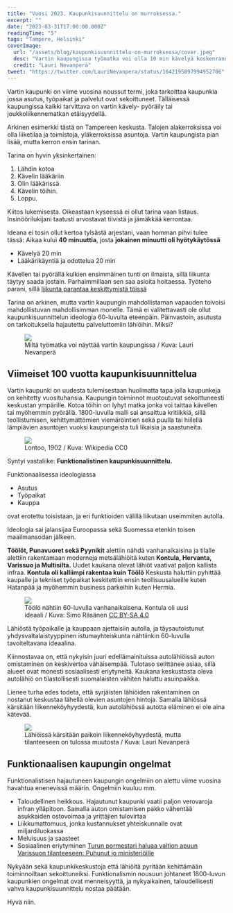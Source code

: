 ```yaml
---
title: "Vuosi 2023. Kaupunkisuunnittelu on murroksessa."
excerpt: ""
date: "2023-03-31T17:00:00.000Z"
readingTime: "5"
tags: "Tampere, Helsinki"
coverImage:
  url: "/assets/blog/kaupunkisuunnittelu-on-murroksessa/cover.jpeg"
  desc: "Vartin kaupungissa työmatka voi olla 10 min kävelyä koskenrannassa"
  credit: "Lauri Nevanperä"
tweet: "https://twitter.com/LauriNevanpera/status/1642195897994952706"
---
```


Vartin kaupunki on viime vuosina noussut termi, joka tarkoittaa kaupunkia jossa asutus, työpaikat ja palvelut ovat sekoittuneet. Tälläisessä kaupungissa kaikki tarvittava on vartin kävely- pyöräily tai joukkoliikennematkan etäisyydellä.

Arkinen esimerkki tästä on Tampereen keskusta. Talojen alakerroksissa voi olla liiketilaa ja toimistoja, yläkerroksissa asuntoja. Vartin kaupungista pian lisää, mutta kerron ensin tarinan.

Tarina on hyvin yksinkertainen:

1. Lähdin kotoa
2. Kävelin lääkäriin
3. Olin lääkärissä
4. Kävelin töihin.
5. Loppu.

Kiitos lukemisesta. Oikeastaan kyseessä ei ollut tarina vaan listaus. Insinöörilukijani taatusti arvostavat tiivistä ja jämäkkää kerrontaa.

Ideana ei tosin ollut kertoa tylsästä arjestani, vaan homman pihvi tulee tässä: Aikaa kului **40 minuuttia**, josta **jokainen minuutti oli hyötykäytössä**

- Kävelyä 20 min
- Lääkärikäyntiä ja odottelua 20 min

<youtube videoid="82Pa5s_dDuM" caption="Työmatkaliikennettä. Huomatkaa säntillinen ryhmittyminen."></youtube>

Kävellen tai pyörällä kulkien ensimmäinen tunti on ilmaista, sillä liikunta täytyy saada jostain. Parhaimmillaan sen saa asioita hoitaessa. Työteho parani, sillä <a href="https://www.hs.fi/hyvinvointi/art-2000009361649.html" target="_blank">liikunta parantaa keskittymistä töissä</a>

Tarina on arkinen, mutta vartin kaupungin mahdollistaman vapauden toivoisi mahdollistuvan mahdollisimman monelle. Tämä ei valitettavasti ole ollut kaupunkisuunnittelun ideologia 60-luvulta eteenpäin. Päinvastoin, asutusta on tarkoituksella hajautettu palveluttomiin lähiöihin. Miksi?

<figure>
  <img loading="lazy" src="/assets/blog/kaupunkisuunnittelu-on-murroksessa/vartin-kaupunki - 1.jpeg" style=" object-fit: cover;" />
  <figcaption>Miltä työmatka voi näyttää vartin kaupungissa / Kuva: Lauri Nevanperä</figcaption>
</figure>

## Viimeiset 100 vuotta kaupunkisuunnittelua

Vartin kaupunki on uudesta tulemisestaan huolimatta tapa jolla kaupunkeja on kehitetty vuosituhansia. Kaupungin toiminnot muotoutuvat sekoittuneesti keskustan ympärille. Kotoa töihin on lyhyt matka jonka voi taittaa kävellen tai myöhemmin pyörällä. 1800-luvulla malli sai ansaittua kritiikkiä, sillä teollistumisen, kehittymättömien viemäröintien sekä puulla tai hiilellä lämpiävien asuntojen vuoksi kaupungeista tuli likaisia ja saastuneita.

<figure>
  <img loading="lazy" src="/assets/blog/kaupunkisuunnittelu-on-murroksessa/vartin-kaupunki - 3.jpeg" style=" object-fit: cover;" />
  <figcaption>Lontoo, 1902 / Kuva: Wikipedia CC0</figcaption>
</figure>

Syntyi vastaliike: **Funktionalistinen kaupunkisuunnittelu.**

Funktionaalisessa ideologiassa

- Asutus
- Työpaikat
- Kauppa

ovat erotettu toisistaan, ja eri funktioiden välillä liikutaan useimmiten autolla.

Ideologia sai jalansijaa Euroopassa sekä Suomessa etenkin toisen maailmansodan jälkeen.

**Töölöt, Punavuoret sekä Pyynikit** alettiin nähdä vanhanaikaisina ja tilalle alettiin rakentamaan moderneja metsälähiöitä kuten **Kontula, Hervanta, Varissuo ja Multisilta.** Uudet kaukana olevat lähiöt vaativat paljon kallista infraa. **Kontula oli kalliimpi rakentaa kuin Töölö** Keskusta haluttiin pyhittää kaupalle ja tekniset työpaikat keskitettiin ensin teollisuusalueille kuten Hatanpää ja myöhemmin business parkeihin kuten Hermia.

<figure>
  <img loading="lazy" src="/assets/blog/kaupunkisuunnittelu-on-murroksessa/vartin-kaupunki - 5.jpeg" style=" object-fit: cover;" />
  <figcaption>Töölö nähtiin 60-luvulla vanhanaikaisena. Kontula oli uusi ideaali / Kuva: Simo Räsänen <a href="https://creativecommons.org/licenses/by-sa/4.0/deed.en" target="_blank">CC BY-SA 4.0</a></figcaption>
</figure>

Lähiöstä työpaikalle ja kauppaan ajettaisiin autolla, ja täysautoistunut yhdysvaltalaistyyppinen istumayhteiskunta nähtiinkin 60-luvulla tavoiteltavana ideaalina.

Kiinnostavaa on, että nykyisin juuri edellämainituissa autolähiöissä auton omistaminen on keskivertoa vähäisempää. Tulotaso selittänee asiaa, sillä alueet ovat monesti sosiaalisesti eriytyneitä. Kaukana keskustasta oleva autolähiö on tilastollisesti suomalaisten vähiten haluttu asuinpaikka.

Lienee turha edes todeta, että syrjäisten lähiöiden rakentaminen on nostanut keskustaa lähellä olevien asuntojen hintoja. Samalla lähiössä kärsitään liikenneköyhyydestä, kun autolähiössä autotta eläminen ei ole aina kätevää.

<figure>
  <img loading="lazy" src="/assets/blog/kaupunkisuunnittelu-on-murroksessa/vartin-kaupunki - 9.jpg" style=" object-fit: cover;" />
  <figcaption>Lähiöissä kärsitään paikoin liikenneköyhyydestä, mutta tilanteeseen on tulossa muutosta / Kuva: Lauri Nevanperä</figcaption>
</figure>

## Funktionaalisen kaupungin ongelmat

Funktionalistisen hajautuneen kaupungin ongelmiin on alettu viime vuosina havahtua enenevissä määrin. Ongelmiin kuuluu mm.

- Taloudellinen heikkous. Hajautunut kaupunki vaatii paljon verovaroja infran ylläpitoon. Samalla auton omistamisen pakko vähentää asukkaiden ostovoimaa ja yrittäjien tulovirtaa
- Liikkumattomuus, jonka kustannukset yhteiskunnalle ovat miljardiluokassa
- Meluisuus ja saasteet
- Sosiaalinen eriytyminen <a href="https://www.hs.fi/kotimaa/turku/art-2000009413025.html" target="_blank">Turun pormestari haluaa valtion apuun Varissuon tilanteeseen: Puhunut jo ministeriöille</a>

Nykyään sekä kaupunkikeskustoja että lähiöitä pyritään kehittämään toiminnoiltaan sekoittuneiksi. Funktionalismin nousuun johtaneet 1800-luvun kaupunkien ongelmat ovat menneisyyttä, ja nykyaikainen, taloudellisesti vahva kaupunkisuunnittelu nostaa päätään.

Hyvä niin.
